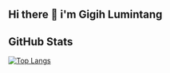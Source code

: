 ## Hi there 👋 i'm Gigih Lumintang


## GitHub Stats

[![Top Langs](https://github-readme-stats.vercel.app/api/top-langs/?username=gigih31&layout=compact&theme=radical)](https://github.com/gigih31/README.md)
<!--
**gigih31/gigih31** is a ✨ _special_ ✨ repository because its `README.md` (this file) appears on your GitHub profile.

Here are some ideas to get you started:

- 🔭 I’m currently working on ...
- 🌱 I’m currently learning ...
- 👯 I’m looking to collaborate on ...
- 🤔 I’m looking for help with ...
- 💬 Ask me about ...
- 📫 How to reach me: ...
- 😄 Pronouns: ...
- ⚡ Fun fact: ...
-->
